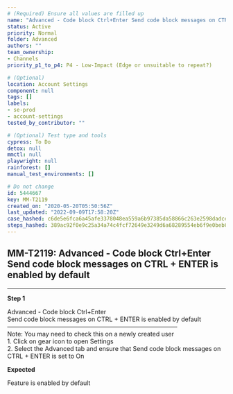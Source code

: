 ```yaml
---
# (Required) Ensure all values are filled up
name: "Advanced - Code block Ctrl+Enter Send code block messages on CTRL + ENTER is enabled by default"
status: Active
priority: Normal
folder: Advanced
authors: ""
team_ownership: 
- Channels
priority_p1_to_p4: P4 - Low-Impact (Edge or unsuitable to repeat?)

# (Optional)
location: Account Settings
component: null
tags: []
labels: 
- se-prod
- account-settings
tested_by_contributor: ""

# (Optional) Test type and tools
cypress: To Do
detox: null
mmctl: null
playwright: null
rainforest: []
manual_test_environments: []

# Do not change
id: 5444667
key: MM-T2119
created_on: "2020-05-20T05:50:56Z"
last_updated: "2022-09-09T17:58:20Z"
case_hashed: c6de5e6fca6a45afe3378048ea559a6b97385da58866c263e2598dadcef6341c0677a609e8d13e13ee4f8f4cc7191eb7
steps_hashed: 389ac92f0e9c25a34a74c4fcf72649e3249d6a68289554eb6f9e0beb6a6dca671d1b958efab553ef56e350d8ba2a1c78
---
```


<!-- (Auto-generated) Based on frontmatter's "key" and "name" -->

## MM-T2119: Advanced - Code block Ctrl+Enter Send code block messages on CTRL + ENTER is enabled by default

---

**Step 1**

Advanced - Code block Ctrl+Enter\
Send code block messages on CTRL + ENTER is enabled by default\
————————————————————————————\
Note: You may need to check this on a newly created user\
1\. Click on gear icon to open Settings\
2\. Select the Advanced tab and ensure that Send code block messages on CTRL + ENTER is set to On

**Expected**

Feature is enabled by default

